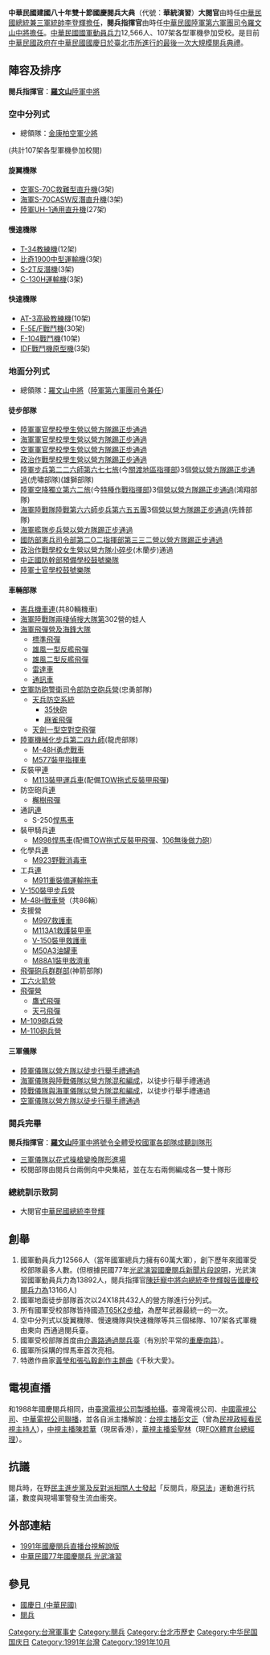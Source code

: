 **中華民國建國八十年雙十節國慶閱兵大典**（代號：**華統演習**）**大閱官**由時任[中華民國總統兼三軍統帥](../Page/中華民國總統.md "wikilink")[李登輝擔任](../Page/李登輝.md "wikilink")，**閱兵指揮官**由時任[中華民國陸軍第六軍團司令](https://zh.wikipedia.org/wiki/陸軍六軍團 "wikilink")[羅文山中將擔任](../Page/羅文山.md "wikilink")。[中華民國國軍動員兵力](../Page/中華民國國軍.md "wikilink")12,566人、107架各型軍機參加受校。是目前[中華民國政府在](../Page/中華民國政府.md "wikilink")[中華民國國慶日於](https://zh.wikipedia.org/wiki/中華民國國慶日 "wikilink")[臺北市所進行的最後一次大規模](../Page/臺北市.md "wikilink")[閱兵典禮](https://zh.wikipedia.org/wiki/閱兵 "wikilink")。

## 陣容及排序

**閱兵指揮官**：**[羅文山](../Page/羅文山.md "wikilink")**[陸軍中將](../Page/中華民國國軍軍階.md "wikilink")

### 空中分列式

  - 總領隊：[金康柏](https://zh.wikipedia.org/wiki/金康柏 "wikilink")[空軍少將](../Page/中華民國國軍軍階.md "wikilink")

(共計107架各型軍機參加校閱)

#### 旋翼機隊

  - [空軍S-70C救難型直升機](https://zh.wikipedia.org/wiki/賽考斯基S-70直升機 "wikilink")(3架)
  - [海軍S-70CASW反潛直升機](https://zh.wikipedia.org/wiki/賽考斯基S-70直升機 "wikilink")(3架)
  - [陸軍UH-1通用直升機](../Page/UH-1直升機.md "wikilink")(27架)

#### 慢速機隊

  - [T-34教練機](../Page/T-34教練機.md "wikilink")(12架)
  - [比奇1900中型運輸機](../Page/比奇1900.md "wikilink")(3架)
  - [S-2T反潛機](../Page/S-2搜索者巡邏機.md "wikilink")(3架)
  - [C-130H運輸機](https://zh.wikipedia.org/wiki/C-130力士型運輸機 "wikilink")(3架)

#### 快速機隊

  - [AT-3高級教練機](https://zh.wikipedia.org/wiki/AT-3自強號高級教練/輕攻擊機 "wikilink")(10架)
  - [F-5E/F戰鬥機](https://zh.wikipedia.org/wiki/F-5自由鬥士戰鬥機 "wikilink")(30架)
  - [F-104戰鬥機](../Page/F-104星式戰鬥機.md "wikilink")(10架)
  - [IDF戰鬥機原型機](https://zh.wikipedia.org/wiki/F-CK-1經國號戰鬥機 "wikilink")(3架)

### 地面分列式

  - 總領隊：[羅文山](../Page/羅文山.md "wikilink")[中將](../Page/中將.md "wikilink")（[陸軍第六軍團司令兼任](https://zh.wikipedia.org/wiki/陸軍六軍團 "wikilink")）

#### 徒步部隊

  - [陸軍軍官學校學生營以營方隊踢正步通過](https://zh.wikipedia.org/wiki/陸軍軍官學校 "wikilink")
  - [海軍軍官學校學生營以營方隊踢正步通過](https://zh.wikipedia.org/wiki/海軍軍官學校 "wikilink")
  - [空軍軍官學校學生營以營方隊踢正步通過](https://zh.wikipedia.org/wiki/空軍軍官學校 "wikilink")
  - [政治作戰學校學生營以營方隊踢正步通過](../Page/國防大學政治作戰學院.md "wikilink")
  - [陸軍](../Page/中華民國陸軍.md "wikilink")[步兵第二二六](../Page/步兵.md "wikilink")[師第六七七](https://zh.wikipedia.org/wiki/師 "wikilink")[旅](../Page/旅.md "wikilink")(今[關渡地區指揮部](../Page/陸軍關渡地區指揮部.md "wikilink"))3個[營以營方隊踢正步通過](https://zh.wikipedia.org/wiki/營 "wikilink")(虎嘯部隊)(雄獅部隊)
  - [陸軍](../Page/中華民國陸軍.md "wikilink")[空降獨立第六二](https://zh.wikipedia.org/wiki/陸軍航空兵 "wikilink")[旅](../Page/旅.md "wikilink")(今[特種作戰指揮部](https://zh.wikipedia.org/wiki/陸軍特種作戰指揮部 "wikilink"))3個[營以營方隊踢正步通過](https://zh.wikipedia.org/wiki/營 "wikilink")(鴻翔部隊)
  - [海軍陸戰隊](../Page/中華民國海軍陸戰隊.md "wikilink")[陸戰第六六師步兵第六五五](https://zh.wikipedia.org/wiki/海軍陸戰隊66師 "wikilink")[團](https://zh.wikipedia.org/wiki/團 "wikilink")3個[營以營方隊踢正步通過](https://zh.wikipedia.org/wiki/營 "wikilink")(先鋒部隊)
  - [海軍](../Page/中華民國海軍.md "wikilink")[艦隊](../Page/海軍艦隊指揮部.md "wikilink")[步兵](../Page/步兵.md "wikilink")[營以營方隊踢正步通過](https://zh.wikipedia.org/wiki/營 "wikilink")
  - [國防部憲兵司令部第二O二指揮部第三三二](../Page/中華民國憲兵.md "wikilink")[營以營方隊踢正步通過](https://zh.wikipedia.org/wiki/營 "wikilink")
  - [政治作戰學校女生營以營方隊小碎步](../Page/國防大學政治作戰學院.md "wikilink")(木蘭步)通過
  - [中正國防幹部預備學校鼓號樂隊](../Page/中正國防幹部預備學校.md "wikilink")
  - [陸軍士官學校鼓號樂隊](../Page/陸軍專科學校.md "wikilink")

#### 車輛部隊

  - [憲兵機車連](../Page/中華民國憲兵.md "wikilink")(共80輛機車)
  - [海軍陸戰隊兩棲偵搜大隊第](../Page/海軍陸戰隊兩棲偵搜大隊.md "wikilink")302營的蛙人
  - [海軍](../Page/中華民國海軍.md "wikilink")[飛彈](https://zh.wikipedia.org/wiki/飛彈 "wikilink")[營及](https://zh.wikipedia.org/wiki/營 "wikilink")[海鋒大隊](https://zh.wikipedia.org/wiki/海鋒大隊 "wikilink")
      - [標準飛彈](https://zh.wikipedia.org/wiki/標準飛彈 "wikilink")
      - [雄風一型反艦飛彈](../Page/雄風一型反艦飛彈.md "wikilink")
      - [雄風二型反艦飛彈](../Page/雄風二型反艦飛彈.md "wikilink")
      - [雷達車](https://zh.wikipedia.org/wiki/雷達車 "wikilink")
      - [通訊車](https://zh.wikipedia.org/wiki/通訊車 "wikilink")
  - [空軍防砲警衛司令部防空砲兵營](https://zh.wikipedia.org/wiki/空軍防空砲兵司令部 "wikilink")(忠勇部隊)
      - [天兵防空系統](../Page/天兵防空系統.md "wikilink")
          - [35快砲](https://zh.wikipedia.org/wiki/歐瑞康35公釐雙管防空炮 "wikilink")
          - [麻雀飛彈](../Page/AIM-7麻雀飛彈.md "wikilink")
      - [天劍一型空對空飛彈](../Page/天劍一型飛彈.md "wikilink")
  - [陸軍](../Page/中華民國陸軍.md "wikilink")[機械化步兵第二四九](../Page/機械化步兵.md "wikilink")[師](https://zh.wikipedia.org/wiki/師 "wikilink")(龍虎部隊)
      - [M-48H勇虎戰車](https://zh.wikipedia.org/wiki/M48巴頓戰車 "wikilink")
      - [M577裝甲指揮車](https://zh.wikipedia.org/wiki/M577裝甲指揮車 "wikilink")
  - 反裝甲[連](https://zh.wikipedia.org/wiki/連 "wikilink")
      - [M113裝甲運兵車](../Page/M113裝甲運兵車.md "wikilink")(配備[TOW拖式反裝甲飛彈](../Page/BGM-71拖式飛彈.md "wikilink"))
  - 防空砲兵[連](https://zh.wikipedia.org/wiki/連 "wikilink")
      - [檞樹飛彈](https://zh.wikipedia.org/wiki/檞樹飛彈 "wikilink")
  - 通訊[連](https://zh.wikipedia.org/wiki/連 "wikilink")
      - S-250[悍馬車](../Page/悍馬_\(軍用汽車\).md "wikilink")
  - 裝甲騎兵[連](https://zh.wikipedia.org/wiki/連 "wikilink")
      - [M998悍馬車](https://zh.wikipedia.org/wiki/M998悍馬車 "wikilink")(配備[TOW拖式反裝甲飛彈](../Page/BGM-71拖式飛彈.md "wikilink")、[106無後做力砲](https://zh.wikipedia.org/wiki/無後座力砲 "wikilink")）
  - 化學兵[連](https://zh.wikipedia.org/wiki/連 "wikilink")
      - [M923野戰消毒車](https://zh.wikipedia.org/wiki/M923野戰消毒車 "wikilink")
  - 工兵[連](https://zh.wikipedia.org/wiki/連 "wikilink")
      - [M911重裝備運輸拖車](https://zh.wikipedia.org/wiki/M911重裝備運輸拖車 "wikilink")
  - [V-150裝甲步兵營](https://zh.wikipedia.org/wiki/V-150 "wikilink")
  - [M-48H戰車](../Page/CM-11勇虎式戰車.md "wikilink")[營](https://zh.wikipedia.org/wiki/營 "wikilink")（共86輛）
  - 支援營
      - [M997救護車](https://zh.wikipedia.org/wiki/M997救護車 "wikilink")
      - [M113A1救護裝甲車](../Page/M113裝甲運兵車.md "wikilink")
      - [V-150裝甲救護車](https://zh.wikipedia.org/wiki/V-150 "wikilink")
      - [M50A3油罐車](https://zh.wikipedia.org/wiki/M50A3油罐車 "wikilink")
      - [M88A1裝甲救濟車](https://zh.wikipedia.org/wiki/M88A1裝甲救濟車 "wikilink")
  - [飛彈砲兵群群部](https://zh.wikipedia.org/wiki/陸軍飛彈指揮部 "wikilink")(神箭部隊)
  - [工六火箭營](../Page/工蜂六型多管火箭.md "wikilink")
  - [飛彈](https://zh.wikipedia.org/wiki/飛彈 "wikilink")[營](https://zh.wikipedia.org/wiki/營 "wikilink")
      - [鷹式飛彈](../Page/MIM-23鷹式飛彈.md "wikilink")
      - [天弓飛彈](https://zh.wikipedia.org/wiki/天弓飛彈 "wikilink")
  - [M-109砲兵](../Page/M109自走砲.md "wikilink")[營](https://zh.wikipedia.org/wiki/營 "wikilink")
  - [M-110砲兵](../Page/M110自走炮.md "wikilink")[營](https://zh.wikipedia.org/wiki/營 "wikilink")

#### 三軍儀隊

  - [陸軍儀隊以營方隊以徒步行舉手禮通過](../Page/中華民國儀隊.md "wikilink")
  - [海軍儀隊與陸戰儀隊以營方隊混和編成](../Page/中華民國儀隊.md "wikilink")，以徒步行舉手禮通過
  - [陸戰儀隊與海軍儀隊以營方隊混和編成](../Page/中華民國儀隊.md "wikilink")，以徒步行舉手禮通過
  - [空軍儀隊以營方隊以徒步行舉手禮通過](../Page/中華民國儀隊.md "wikilink")

### 閱兵完畢

**閱兵指揮官**：**[羅文山](../Page/羅文山.md "wikilink")**[陸軍中將號令全體受校國軍各部隊成聽訓隊形](../Page/中華民國國軍軍階.md "wikilink")

  - [三軍儀隊以花式操槍變換隊形進場](../Page/中華民國儀隊.md "wikilink")
  - 校閱部隊由閱兵台兩側向中央集結，並在左右兩側編成各一雙十隊形

### 總統訓示致詞

  - 大閱官[中華民國總統](../Page/中華民國總統.md "wikilink")[李登輝](../Page/李登輝.md "wikilink")

## 創舉

1.  國軍動員兵力12566人（當年國軍總兵力擁有60萬大軍），創下歷年來國軍受校部隊最多人數。(但根據民國77年[光武演習國慶閱兵新聞片段說明](https://zh.wikipedia.org/wiki/光武演習 "wikilink")，光武演習國軍動員兵力為13892人，閱兵指揮官[陳廷寵中將向總統李登輝報告國慶校閱兵力為](../Page/陳廷寵.md "wikilink")13166人)
2.  國軍地面徒步部隊首次以24X18共432人的營方隊進行分列式。
3.  所有國軍受校部隊皆持國造[T65K2步槍](https://zh.wikipedia.org/wiki/T65K2步槍 "wikilink")，為歷年武器最統一的一次。
4.  空中分列式以旋翼機隊、慢速機隊與快速機隊等共三個梯隊、107架各式軍機由東向 西通過閱兵臺。
5.  國軍受校部隊首度由[介壽路通過閱兵臺](../Page/凱達格蘭大道.md "wikilink")（有別於平常的[重慶南路](../Page/重慶南路_\(臺北市\).md "wikilink")）。
6.  國軍所採購的悍馬車首次亮相。
7.  特邀作曲家[黃瑩和](https://zh.wikipedia.org/wiki/黃瑩 "wikilink")[張弘毅創作主題曲](../Page/張弘毅.md "wikilink")《千秋大愛》。

## 電視直播

和1988年國慶閱兵相同，由[臺灣電視公司製播拍攝](../Page/臺灣電視公司.md "wikilink")。臺灣電視公司、[中國電視公司](https://zh.wikipedia.org/wiki/中國電視公司 "wikilink")、[中華電視公司聯播](../Page/中華電視公司.md "wikilink")，並各自派主播解說：[台視主播](https://zh.wikipedia.org/wiki/台視 "wikilink")[彭文正](../Page/彭文正.md "wikilink")（曾為[民視](https://zh.wikipedia.org/wiki/民視 "wikilink")[政經看民視主持人](../Page/政經看民視.md "wikilink")），[中視主播](https://zh.wikipedia.org/wiki/中視 "wikilink")[陳若華](https://zh.wikipedia.org/wiki/陳若華 "wikilink")（現居香港），[華視主播](https://zh.wikipedia.org/wiki/華視 "wikilink")[奚聖林](https://zh.wikipedia.org/wiki/奚聖林 "wikilink")（現[FOX體育台總經理](../Page/FOX體育台.md "wikilink")）。

## 抗議

閱兵時，在野[民主進步黨及反對派相關人士發起](../Page/民主進步黨.md "wikilink")「反閱兵，廢[惡法](https://zh.wikipedia.org/wiki/刑法一百條 "wikilink")」運動進行抗議，數度與現場軍警發生流血衝突。

## 外部連結

  - [1991年國慶閱兵直播台視解說版](https://www.youtube.com/watch?v=s-S3bcc7Pao)
  - [中華民國77年國慶閱兵 光武演習](https://www.youtube.com/watch?v=XU2CIU4aWNM)

## 參見

  - [國慶日 (中華民國)](../Page/國慶日_\(中華民國\).md "wikilink")
  - [閱兵](https://zh.wikipedia.org/wiki/閱兵 "wikilink")

[Category:台灣軍事史](https://zh.wikipedia.org/wiki/Category:台灣軍事史 "wikilink")
[Category:閱兵](https://zh.wikipedia.org/wiki/Category:閱兵 "wikilink")
[Category:台北市歷史](https://zh.wikipedia.org/wiki/Category:台北市歷史 "wikilink")
[Category:中华民国国庆日](https://zh.wikipedia.org/wiki/Category:中华民国国庆日 "wikilink")
[Category:1991年台灣](https://zh.wikipedia.org/wiki/Category:1991年台灣 "wikilink")
[Category:1991年10月](https://zh.wikipedia.org/wiki/Category:1991年10月 "wikilink")